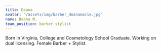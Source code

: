```yaml
---
title: Deana
avatar: "/assets/img/barber_deanamarie.jpg"
name: Deana M.
team_position: barber stylist
---
```


Born in Virginia, College and Cosmetology School Graduate.  Working on dual licensing.  Female Barber + Stylist.

